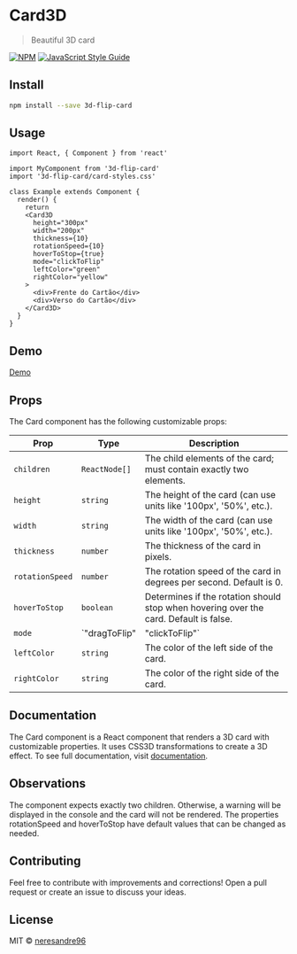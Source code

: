 # Card3D

> Beautiful 3D card

[![NPM](https://img.shields.io/npm/v/card-3d.svg)](https://www.npmjs.com/package/3d-flip-card) [![JavaScript Style Guide](https://img.shields.io/badge/code_style-standard-brightgreen.svg)](https://standardjs.com)

## Install

```bash
npm install --save 3d-flip-card
```

## Usage

```tsx
import React, { Component } from 'react'

import MyComponent from '3d-flip-card'
import '3d-flip-card/card-styles.css'

class Example extends Component {
  render() {
    return 
    <Card3D
      height="300px"
      width="200px"
      thickness={10}
      rotationSpeed={10}
      hoverToStop={true}
      mode="clickToFlip"
      leftColor="green"
      rightColor="yellow"
    >
      <div>Frente do Cartão</div>
      <div>Verso do Cartão</div>
    </Card3D>
  }
}
```

## Demo

[Demo](https://neresandre96.github.io/card-3d/)

## Props

The Card component has the following customizable props:

| Prop            | Type                                   | Description                                                                                      |
|-----------------|----------------------------------------|--------------------------------------------------------------------------------------------------|
| `children`      | `ReactNode[]`                         | The child elements of the card; must contain exactly two elements.                             |
| `height`        | `string`                              | The height of the card (can use units like '100px', '50%', etc.).                             |
| `width`         | `string`                              | The width of the card (can use units like '100px', '50%', etc.).                             |
| `thickness`     | `number`                              | The thickness of the card in pixels.                                                           |
| `rotationSpeed` | `number`                              | The rotation speed of the card in degrees per second. Default is 0.                            |
| `hoverToStop`   | `boolean`                             | Determines if the rotation should stop when hovering over the card. Default is false.          |
| `mode`          | `"dragToFlip" | "clickToFlip"`      | The interaction mode for flipping the card.                                                    |
| `leftColor`     | `string`                              | The color of the left side of the card.                                                        |
| `rightColor`    | `string`                              | The color of the right side of the card.                                                       |

## Documentation

The Card component is a React component that renders a 3D card with customizable properties. It uses CSS3D transformations to create a 3D effect.
To see full documentation, visit [documentation](https://neresandre96.github.io/card-3d/).

## Observations

The component expects exactly two children. Otherwise, a warning will be displayed in the console and the card will not be rendered.
The properties rotationSpeed and hoverToStop have default values that can be changed as needed.

## Contributing
Feel free to contribute with improvements and corrections! Open a pull request or create an issue to discuss your ideas.

## License

MIT © [neresandre96](https://github.com/neresandre96)
